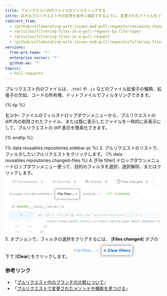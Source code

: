 ```yaml
---
title: プルリクエスト内のファイルをフィルタリングする
intro: 巨大なプルリクエスト内の変更を素早く確認できるように、変更されたファイルをフィルタリングできます。
redirect_from:
  - /github/collaborating-with-issues-and-pull-requests/reviewing-changes-in-pull-requests/filtering-files-in-a-pull-request
  - /articles/filtering-files-in-a-pull-request-by-file-type/
  - /articles/filtering-files-in-a-pull-request
  - /github/collaborating-with-issues-and-pull-requests/filtering-files-in-a-pull-request
versions:
  free-pro-team: '*'
  enterprise-server: '*'
  github-ae: '*'
topics:
  - Pull requests
---
```


プルリクエスト内のファイルは、`.html` や `.js` などのファイル拡張子の種類、拡張子の欠如、コードの所有権、ドットファイルでフィルタリングできます。

{% tip %}

**ヒント:** ファイルのフィルタドロップダウンメニューから、プルリクエストの diff 内の削除されたファイル、または既に表示したファイルを一時的に非表示にして、プルリクエストの diff 表示を簡素化できます。

{% endtip %}

{% data reusables.repositories.sidebar-pr %}
2. プルリクエストのリストで、フィルタしたいプルリクエストをクリックします。
{% data reusables.repositories.changed-files %}
4. [File filter] ドロップダウンメニュードロップダウンメニュー使って、目的のフィルタを選択、選択解除、またはクリックします。 ![プルリクエスト diff の上のファイルのフィルタオプション](/assets/images/help/pull_requests/file-filter-option.png)
5. オプションで、フィルタの選択をクリアするには、 [**Files changed**] タブの下で [**Clear**] をクリックします。 ![ファイルのフィルタの選択のクリア](/assets/images/help/pull_requests/clear-file-filter.png)

### 参考リンク

- 「[プルリクエスト内のブランチの比較について](/articles/about-comparing-branches-in-pull-requests)」
- 「[プルリクエストで変更されたメソッドや機能を見つける](/articles/finding-changed-methods-and-functions-in-a-pull-request)」
